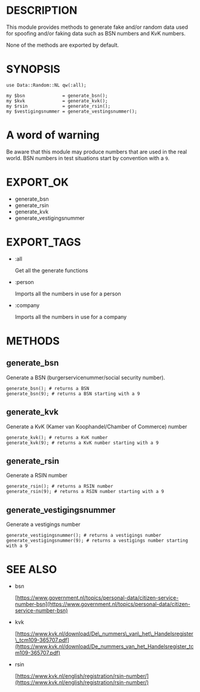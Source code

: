 # DESCRIPTION

This module provides methods to generate fake and/or random data used
for spoofing and/or faking data such as BSN numbers and KvK numbers.

None of the methods are exported by default.

# SYNOPSIS

    use Data::Random::NL qw(:all);

    my $bsn              = generate_bsn();
    my $kvk              = generate_kvk();
    my $rsin             = generate_rsin();
    my $vestigingsnummer = generate_vestingsnummer();

# A word of warning

Be aware that this module may produce numbers that are used in the real world.
BSN numbers in test situations start by convention with a `9`.

# EXPORT\_OK

- generate\_bsn
- generate\_rsin
- generate\_kvk
- generate\_vestigingsnummer

# EXPORT\_TAGS

- :all

    Get all the generate functions

- :person

    Imports all the numbers in use for a person

- :company

    Imports all the numbers in use for a company

# METHODS

## generate\_bsn

Generate a BSN (burgerservicenummer/social security number).

    generate_bsn(); # returns a BSN
    generate_bsn(9); # returns a BSN starting with a 9

## generate\_kvk

Generate a KvK (Kamer van Koophandel/Chamber of Commerce) number

    generate_kvk(); # returns a KvK number
    generate_kvk(9); # returns a KvK number starting with a 9

## generate\_rsin

Generate a RSIN number

    generate_rsin(); # returns a RSIN number
    generate_rsin(9); # returns a RSIN number starting with a 9

## generate\_vestigingsnummer

Generate a vestigings number

    generate_vestigingsnummer(); # returns a vestigings number
    generate_vestigingsnummer(9); # returns a vestigings number starting with a 9

# SEE ALSO

- bsn

    [https://www.government.nl/topics/personal-data/citizen-service-number-bsn](https://www.government.nl/topics/personal-data/citizen-service-number-bsn)

- kvk

    [https://www.kvk.nl/download/De\_nummers\_van\_het\_Handelsregister\_tcm109-365707.pdf](https://www.kvk.nl/download/De_nummers_van_het_Handelsregister_tcm109-365707.pdf)

- rsin

    [https://www.kvk.nl/english/registration/rsin-number/](https://www.kvk.nl/english/registration/rsin-number/)
